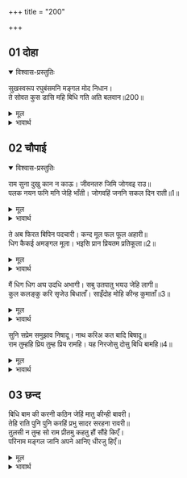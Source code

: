 +++
title = "200"

+++


## 01 दोहा
<details open><summary>विश्वास-प्रस्तुतिः</summary>

सुखस्वरूप रघुबंसमनि मङ्गल मोद निधान।  
ते सोवत कुस डासि महि बिधि गति अति बलवान॥200॥  
</details>
<details><summary>मूल</summary>

सुखस्वरूप रघुबंसमनि मङ्गल मोद निधान।  
ते सोवत कुस डासि महि बिधि गति अति बलवान॥200॥  
</details>

<details><summary>भावार्थ</summary>

जो सुख स्वरूप रघुवंश शिरोमणि श्री रामचन्द्रजी मङ्गल और आनन्द के भण्डार हैं, वे पृथ्वी पर कुशा बिछाकर सोते हैं। विधाता की गति बडी ही बलवान है॥200॥  
</details>




## 02 चौपाई
<details open><summary>विश्वास-प्रस्तुतिः</summary>

राम सुना दुखु कान न काऊ। जीवनतरु जिमि जोगवइ राउ॥  
पलक नयन फनि मनि जेहि भाँती। जोगवहिं जननि सकल दिन राती॥1॥  
</details>
<details><summary>मूल</summary>

राम सुना दुखु कान न काऊ। जीवनतरु जिमि जोगवइ राउ॥  
पलक नयन फनि मनि जेहि भाँती। जोगवहिं जननि सकल दिन राती॥1॥  
</details>

<details><summary>भावार्थ</summary>

श्री रामचन्द्रजी ने कानों से भी कभी दुःख का नाम नहीं सुना। महाराज स्वयं जीवन वृक्ष की तरह उनकी सार-सँभाल किया करते थे। सब माताएँ भी रात-दिन उनकी ऐसी सार-सँभाल करती थीं, जैसे पलक नेत्रों और साँप अपनी मणि की करते हैं॥1॥  
</details>

ते अब फिरत बिपिन पदचारी। कन्द मूल फल फूल अहारी॥  
धिग कैकई अमङ्गल मूला। भइसि प्रान प्रियतम प्रतिकूला॥2॥  

<details><summary>मूल</summary>

ते अब फिरत बिपिन पदचारी। कन्द मूल फल फूल अहारी॥  
धिग कैकई अमङ्गल मूला। भइसि प्रान प्रियतम प्रतिकूला॥2॥  
</details>

<details><summary>भावार्थ</summary>

वही श्री रामचन्द्रजी अब जङ्गलों में पैदल फिरते हैं और कन्द-मूल तथा फल-फूलों का भोजन करते हैं। अमङ्गल की मूल कैकेयी धिक्कार है, जो अपने प्राणप्रियतम पति से भी प्रतिकूल हो गई॥2॥  
</details>

मैं धिग धिग अघ उदधि अभागी। सबु उतपातु भयउ जेहि लागी॥  
कुल कलङ्कु करि सृजेउ बिधाताँ। साइँदोह मोहि कीन्ह कुमाताँ॥3॥  

<details><summary>मूल</summary>

मैं धिग धिग अघ उदधि अभागी। सबु उतपातु भयउ जेहि लागी॥  
कुल कलङ्कु करि सृजेउ बिधाताँ। साइँदोह मोहि कीन्ह कुमाताँ॥3॥  
</details>

<details><summary>भावार्थ</summary>

मुझे पापों के समुद्र और अभागे को धिक्कार है, धिक्कार है, जिसके कारण ये सब उत्पात हुए। विधाता ने मुझे कुल का कलङ्क बनाकर पैदा किया और कुमाता ने मुझे स्वामी द्रोही बना दिया॥3॥  
</details>

सुनि सप्रेम समुझाव निषादू। नाथ करिअ कत बादि बिषादू॥  
राम तुम्हहि प्रिय तुम्ह प्रिय रामहि। यह निरजोसु दोसु बिधि बामहि॥4॥  

<details><summary>मूल</summary>

सुनि सप्रेम समुझाव निषादू। नाथ करिअ कत बादि बिषादू॥  
राम तुम्हहि प्रिय तुम्ह प्रिय रामहि। यह निरजोसु दोसु बिधि बामहि॥4॥  
</details>

<details><summary>भावार्थ</summary>

यह सुनकर निषादराज प्रेमपूर्वक समझाने लगा- हे नाथ! आप व्यर्थ विषाद किसलिए करते हैं? श्री रामचन्द्रजी आपको प्यारे हैं और आप श्री रामचन्द्रजी को प्यारे हैं। यही निचोड (निश्चित सिद्धान्त) है, दोष तो प्रतिकूल विधाता को है॥4॥  
</details>

## 03 छन्द

<div class="audioEmbed"  caption="AIR-वाचनम्" src="https://archive.org/download/rAmcharitmAnas-AIR/EPI-199.mp3"></div>

बिधि बाम की करनी कठिन जेहिं मातु कीन्ही बावरी।  
तेहि राति पुनि पुनि करहिं प्रभु सादर सरहना रावरी॥  
तुलसी न तुम्ह सो राम प्रीतमु कहतु हौं सौंहे किएँ।  
परिनाम मङ्गल जानि अपने आनिए धीरजु हिएँ॥  

<details><summary>मूल</summary>

बिधि बाम की करनी कठिन जेहिं मातु कीन्ही बावरी।  
तेहि राति पुनि पुनि करहिं प्रभु सादर सरहना रावरी॥  
तुलसी न तुम्ह सो राम प्रीतमु कहतु हौं सौंहे किएँ।  
परिनाम मङ्गल जानि अपने आनिए धीरजु हिएँ॥  
</details>

<details><summary>भावार्थ</summary>

प्रतिकूल विधाता की करनी बडी कठोर है, जिसने माता कैकेयी को बावली बना दिया (उसकी मति फेर दी)। उस रात को प्रभु श्री रामचन्द्रजी बार-बार आदरपूर्वक आपकी बडी सराहना करते थे। तुलसीदासजी कहते हैं- (निषादराज कहता है कि-) श्री रामचन्द्रजी को आपके समान अतिशय प्रिय और कोई नहीं है, मैं सौगन्ध खाकर कहता हूँ। परिणाम में मङ्गल होगा, यह जानकर आप अपने हृदय में धैर्य धारण कीजिए।  
</details>



